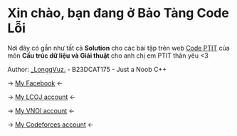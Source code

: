 # Xin chào, bạn đang ở Bảo Tàng Code Lỗi 

Nơi đây có gần như tất cả **Solution** cho các bài tập trên web [Code PTIT](code.ptit.edu.vn) của môn **Cấu trúc dữ liệu và Giải thuật** cho anh chị em PTIT thân yêu <3

Author: [_LonggVuz.](https://web.facebook.com/longgvuz/) - B23DCAT175 - Just a Noob C++

-> [My Facebook](https://web.facebook.com/longgvuz/) <-

-> [My LCOJ account](https://luyencode.net/user/vudinhlong) <-

-> [My VNOI account](https://oj.vnoi.info/user/vudinhlong) <-

-> [My Codeforces account](https://codeforces.com/profile/vudinhlongg) <-
